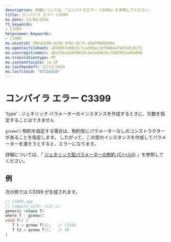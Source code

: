 ```yaml
---
description: 詳細については、「コンパイラエラー C3399」を参照してください。
title: コンパイラ エラー C3399
ms.date: 11/04/2016
f1_keywords:
- C3399
helpviewer_keywords:
- C3399
ms.assetid: 306ad199-d150-4f6c-bcf1-24a7948b93be
ms.openlocfilehash: a950857e88c5cfcad50ac2efb064af4d7a5c0cf1
ms.sourcegitcommit: d6af41e42699628c3e2e6063ec7b03931a49a098
ms.translationtype: MT
ms.contentlocale: ja-JP
ms.lasthandoff: 12/11/2020
ms.locfileid: "97316428"
---
```

# <a name="compiler-error-c3399"></a>コンパイラ エラー C3399

'type' : ジェネリック パラメーターのインスタンスを作成するときに、引数を指定することはできません

`gcnew()` 制約を指定する場合は、制約型にパラメーターなしのコンストラクターがあることを指定します。 したがって、この型のインスタンスを作成してパラメーターを渡そうとすると、エラーになります。

詳細については、「 [ジェネリック型パラメーターの制約 (C++/cli)](../../extensions/constraints-on-generic-type-parameters-cpp-cli.md) 」を参照してください。

## <a name="example"></a>例

次の例では C3399 が生成されます。

```cpp
// C3399.cpp
// compile with: /clr /c
generic <class T>
where T : gcnew()
void f() {
   T t = gcnew T(1);   // C3399
   T t2 = gcnew T();   // OK
}
```

